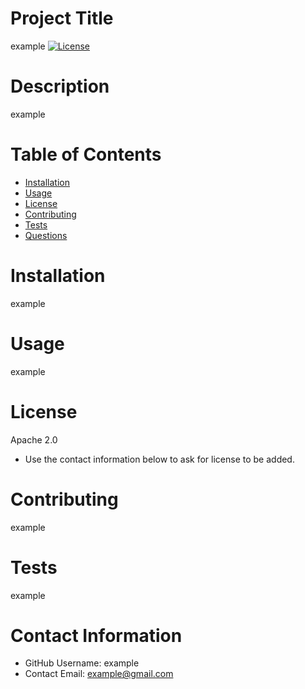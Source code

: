 
# Project Title
example
[![License](https://img.shields.io/badge/License-Apache%202.0-blue.svg)](https://opensource.org/licenses/Apache-2.0)
# Description
example
# Table of Contents 
* [Installation](#-Installation)
* [Usage](#-Usage)
* [License](#-Installation)
* [Contributing](#-Contributing)
* [Tests](#-Tests)
* [Questions](#-Contact-Information)
    
# Installation
example
# Usage
example
# License 
Apache 2.0
* Use the contact information below to ask for license to be added. 
# Contributing 
example
# Tests
example
# Contact Information 
* GitHub Username: example
* Contact Email: example@gmail.com
